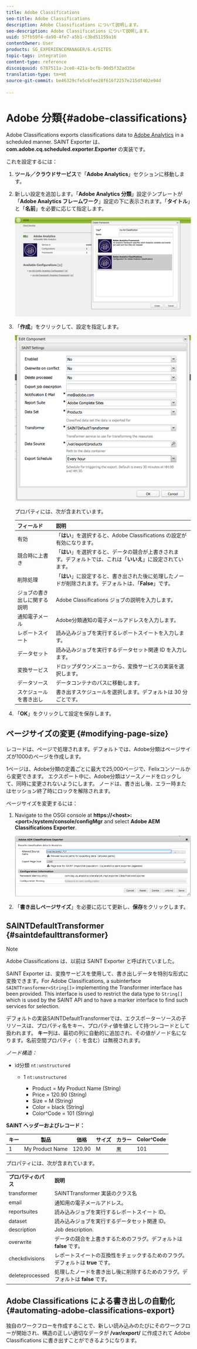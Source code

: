 ```yaml
---
title: Adobe Classifications
seo-title: Adobe Classifications
description: Adobe Classifications について説明します。
seo-description: Adobe Classifications について説明します。
uuid: 57fb59f4-da90-4fe7-a5b1-c3bd51159a16
contentOwner: User
products: SG_EXPERIENCEMANAGER/6.4/SITES
topic-tags: integration
content-type: reference
discoiquuid: 6787511a-2ce0-421a-bcfb-90d5f32ad35e
translation-type: tm+mt
source-git-commit: be46329cfe5c6fee28f616f2257e215df402e94d

---
```



# Adobe 分類{#adobe-classifications}

Adobe Classifications exports classifications data to [Adobe Analytics](/help/sites-administering/adobeanalytics.md) in a scheduled manner. SAINT Exporter は、**com.adobe.cq.scheduled.exporter.Exporter** の実装です。

これを設定するには：

1. **ツール／クラウドサービス**&#x200B;で「**Adobe Analytics**」セクションに移動します。
1. 新しい設定を追加します。「**Adobe Analytics 分類**」設定テンプレートが「**Adobe Analytics フレームワーク**」設定の下に表示されます。「**タイトル**」と「**名前**」を必要に応じて指定します。

   ![aa-25](assets/aa-25.png)

1. 「**作成**」をクリックして、設定を指定します。

   ![chlimage_1](assets/chlimage_1.png)

   プロパティには、次が含まれています。

   | **フィールド** | **説明** |
   |---|---|
   | 有効 | 「**はい**」を選択すると、Adobe Classifications の設定が有効になります。 |
   | 競合時に上書き | 「**はい**」を選択すると、データの競合が上書きされます。デフォルトでは、これは「**いいえ**」に設定されています。 |
   | 削除処理 | 「**はい**」に設定すると、書き出された後に処理したノードが削除されます。デフォルトは、「**False**」です。 |
   | ジョブの書き出しに関する説明 | Adobe Classifications ジョブの説明を入力します。 |
   | 通知電子メール | Adobe分類通知の電子メールアドレスを入力します。 |
   | レポートスイート | 読み込みジョブを実行するレポートスイートを入力します。 |
   | データセット | 読み込みジョブを実行するデータセット関連 ID を入力します。 |
   | 変換サービス | ドロップダウンメニューから、変換サービスの実装を選択します。 |
   | データソース | データコンテナのパスに移動します。 |
   | スケジュールを書き出し | 書き出すスケジュールを選択します。デフォルトは 30 分ごとです。 |

1. 「**OK**」をクリックして設定を保存します。

## ページサイズの変更 {#modifying-page-size}

レコードは、ページで処理されます。デフォルトでは、Adobe分類はページサイズが1000のページを作成します。

1ページは、Adobe分類の定義ごとに最大で25,000ページで、Felixコンソールから変更できます。 エクスポート中に、Adobe分類はソースノードをロックして、同時に変更されないようにします。 ノードは、書き出し後、エラー時またはセッション終了時にロックを解除されます。

ページサイズを変更するには：

1. Navigate to the OSGI console at **https://&lt;host>:&lt;port>/system/console/configMgr** and select **Adobe AEM Classifications Exporter**.

   ![aa-26](assets/aa-26.png)

1. 「**書き出しページサイズ**」を必要に応じて更新し、**保存**&#x200B;をクリックします。

## SAINTDefaultTransformer {#saintdefaulttransformer}

>[!NOTE]
>
>Adobe Classifications は、以前は SAINT Exporter と呼ばれていました。

SAINT Exporter は、変換サービスを使用して、書き出しデータを特別な形式に変換できます。For Adobe Classifications, a subinterface `SAINTTransformer<String[]>` implementing the Transformer interface has been provided. This interface is used to restrict the data type to `String[]` which is used by the SAINT API and to have a marker interface to find such services for selection.

デフォルトの実装SAINTDefaultTransformerでは、エクスポーターソースの子リソースは、プロパティ名をキー、プロパティ値を値として持つレコードとして扱われます。 **キー**&#x200B;列は、最初の列に自動的に追加され、その値がノード名になります。名前空間プロパティ（：を含む）は無視されます。

*ノード構造：*

* id分類 `nt:unstructured`

   * 1 `nt:unstructured`

      * Product = ﻿﻿My Product Name (String)
      * Price = 120.90 (String)
      * Size = M (String)
      * Color = black (String)
      * Color^Code = 101 (String)

**SAINT ヘッダーおよびレコード：**

| **キー** | **製品** | **価格** | **サイズ** | **カラー** | **Color^Code** |
|---|---|---|---|---|---|
| 1 | My Product Name | 120.90 | M | 黒 | 101 |

プロパティには、次が含まれています。

<table> 
 <tbody> 
  <tr> 
   <td><strong>プロパティのパス</strong></td> 
   <td><strong>説明</strong></td> 
  </tr> 
  <tr> 
   <td>transformer</td> 
   <td>SAINTTransformer 実装のクラス名</td> 
  </tr> 
  <tr> 
   <td>email</td> 
   <td>通知用の電子メールアドレス。</td> 
  </tr> 
  <tr> 
   <td>reportsuites</td> 
   <td>読み込みジョブを実行するレポートスイート ID。 </td> 
  </tr> 
  <tr> 
   <td>dataset</td> 
   <td>読み込みジョブを実行するデータセット関連 ID。 </td> 
  </tr> 
  <tr> 
   <td>description</td> 
   <td>Job description. <br /> </td> 
  </tr> 
  <tr> 
   <td>overwrite</td> 
   <td>データの競合を上書きするためのフラグ。デフォルトは <strong>false</strong> です。</td> 
  </tr> 
  <tr> 
   <td>checkdivisions</td> 
   <td>レポートスイートの互換性をチェックするためのフラグ。デフォルトは <strong>true</strong> です。</td> 
  </tr> 
  <tr> 
   <td>deleteprocessed</td> 
   <td>処理したノードを書き出し後に削除するためのフラグ。デフォルトは <strong>false</strong> です。</td> 
  </tr> 
 </tbody> 
</table>

## Adobe Classifications による書き出しの自動化 {#automating-adobe-classifications-export}

独自のワークフローを作成することで、新しい読み込みのたびにそのワークフローが開始され、構造の正しい適切なデータが **/var/export/** に作成されて Adobe Classifications に書き出すことができるようになります。

